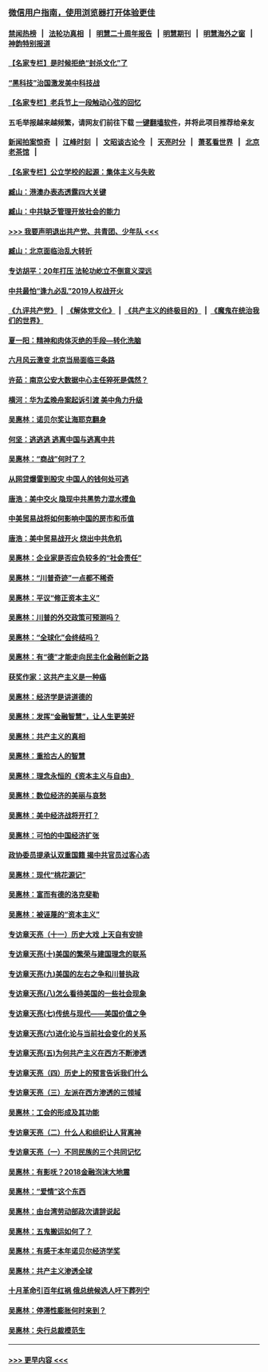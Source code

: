 ### [微信用户指南，使用浏览器打开体验更佳](https://github.com/gfw-breaker/banned-news1/blob/master/indexes/wechat-guide.md?t=0)
#### [禁闻热榜](热点新闻.md?t=0)  &nbsp;&nbsp;|&nbsp;&nbsp; [法轮功真相](https://github.com/gfw-breaker/truth/blob/master/README.md?t=0) &nbsp;&nbsp;|&nbsp;&nbsp; [明慧二十周年报告](https://github.com/gfw-breaker/mh-reports/blob/master/README.md?t=0) &nbsp;&nbsp;|&nbsp;&nbsp;[明慧期刊](https://github.com/gfw-breaker/mh-qikan) &nbsp;&nbsp;|&nbsp;&nbsp; [明慧海外之窗](https://github.com/gfw-breaker/mh-news/blob/master/README.md?t=0) &nbsp;&nbsp;|&nbsp;&nbsp; [神韵特别报道](https://github.com/gfw-breaker/mh-news/blob/master/shenyun.md?t=0)
#### [【名家专栏】是时候拒绝“封杀文化”了](../pages/nsc423/n11814093.md?t=02131355) 
#### [“黑科技”治国激发美中科技战](../pages/nsc423/n11638056.md?t=02131355) 
#### [【名家专栏】老兵节上一段触动心弦的回忆](../pages/nsc423/n11646016.md?t=02131355) 
#### 五毛举报越来越频繁，请网友们前往下载 [一键翻墙软件](https://github.com/gfw-breaker/ssr-accounts)，并将此项目推荐给亲友
#### [新闻拍案惊奇](https://github.com/gfw-breaker/banned-news1/blob/master/pages/link4.md) &nbsp;&nbsp;|&nbsp;&nbsp; [江峰时刻](https://github.com/gfw-breaker/banned-news1/blob/master/pages/link4.md) &nbsp;&nbsp;|&nbsp;&nbsp; [文昭谈古论今](https://github.com/gfw-breaker/banned-news1/blob/master/pages/link4.md) &nbsp;&nbsp;|&nbsp;&nbsp; [天亮时分](https://github.com/gfw-breaker/banned-news1/blob/master/pages/link4.md) &nbsp;&nbsp;|&nbsp;&nbsp; [萧茗看世界](https://github.com/gfw-breaker/banned-news1/blob/master/pages/link4.md) &nbsp;&nbsp;|&nbsp;&nbsp; [北京老茶馆](https://github.com/gfw-breaker/banned-news1/blob/master/pages/link4.md) &nbsp;&nbsp;|&nbsp;&nbsp; 
#### [【名家专栏】公立学校的起源：集体主义与失败](../pages/nsc423/n11601833.md?t=02131355) 
#### [臧山：港澳办表态透露四大关键](../pages/nsc423/n11421628.md?t=02131355) 
#### [臧山：中共缺乏管理开放社会的能力](../pages/nsc423/n11407457.md?t=02131355) 
#### [>>> 我要声明退出共产党、共青团、少年队 <<<](https://github.com/begood0513/goodnews/blob/master/quit/letter.md) 
#### [臧山：北京面临治乱大转折](../pages/nsc423/n11406895.md?t=02131355) 
#### [专访胡平：20年打压 法轮功屹立不倒意义深远](../pages/nsc423/n11398800.md?t=02131355) 
#### [中共最怕“逢九必乱”2019人权战开火](../pages/nsc423/n11385248.md?t=02131355) 
#### [《九评共产党》](https://github.com/begood0513/9ping.md/blob/master/README.md) &nbsp;|&nbsp; [《解体党文化》](../../../../jtdwh.md/blob/master/README.md)  &nbsp;|&nbsp; [《共产主义的终极目的》](../../../../gczydzjmd.md/blob/master/README.md) &nbsp;|&nbsp; [《魔鬼在统治我们的世界》](../../../../mgztzwmdsj.md/blob/master/README.md) 
#### [夏一阳：精神和肉体灭绝的手段—转化洗脑](../pages/nsc423/n11368250.md?t=02131355) 
#### [六月风云激变 北京当局面临三条路](../pages/nsc423/n11313668.md?t=02131355) 
#### [许茹：南京公安大数据中心主任猝死是偶然？](../pages/nsc423/n11064744.md?t=02131355) 
#### [横河：华为孟晚舟案起诉引渡 美中角力升级](../pages/nsc423/n11027230.md?t=02131355) 
#### [吴惠林：诺贝尔奖让海耶克翻身](../pages/nsc423/n10890049.md?t=02131355) 
#### [何坚：逃逃逃 逃离中国与逃离中共](../pages/nsc423/n10592891.md?t=02131355) 
#### [吴惠林：“商战”何时了？](../pages/nsc423/n10573558.md?t=02131355) 
#### [从网贷爆雷到股灾 中国人的钱何处可逃](../pages/nsc423/n10572800.md?t=02131355) 
#### [唐浩：美中交火 隐现中共黑势力混水摸鱼](../pages/nsc423/n10544040.md?t=02131355) 
#### [中美贸易战将如何影响中国的房市和币值](../pages/nsc423/n10543697.md?t=02131355) 
#### [唐浩：美中贸易战开火 烧出中共危机](../pages/nsc423/n10540126.md?t=02131355) 
#### [吴惠林：企业家是否应负较多的“社会责任”](../pages/nsc423/n10535022.md?t=02131355) 
#### [吴惠林：“川普奇迹”一点都不稀奇](../pages/nsc423/n10512808.md?t=02131355) 
#### [吴惠林：平议“修正资本主义”](../pages/nsc423/n10495724.md?t=02131355) 
#### [吴惠林：川普的外交政策可预测吗？](../pages/nsc423/n10462387.md?t=02131355) 
#### [吴惠林：“全球化”会终结吗？](../pages/nsc423/n10452838.md?t=02131355) 
#### [吴惠林：有“德”才能走向民主化金融创新之路](../pages/nsc423/n10432292.md?t=02131355) 
#### [获奖作家：这共产主义是一种癌](../pages/nsc423/n10431541.md?t=02131355) 
#### [吴惠林：经济学是讲道德的](../pages/nsc423/n10398014.md?t=02131355) 
#### [吴惠林：发挥“金融智慧”，让人生更美好](../pages/nsc423/n10375019.md?t=02131355) 
#### [吴惠林：共产主义的真相](../pages/nsc423/n10351394.md?t=02131355) 
#### [吴惠林：重拾古人的智慧](../pages/nsc423/n10337691.md?t=02131355) 
#### [吴惠林：理念永恒的《资本主义与自由》](../pages/nsc423/n10316274.md?t=02131355) 
#### [吴惠林：数位经济的美丽与哀愁](../pages/nsc423/n10292946.md?t=02131355) 
#### [吴惠林：美中经济战将开打？](../pages/nsc423/n10258825.md?t=02131355) 
#### [吴惠林：可怕的中国经济扩张](../pages/nsc423/n10219147.md?t=02131355) 
#### [政协委员提承认双重国籍 揭中共官员过客心态](../pages/nsc423/n10208809.md?t=02131355) 
#### [吴惠林：现代“桃花源记”](../pages/nsc423/n10185234.md?t=02131355) 
#### [吴惠林：富而有德的洛克斐勒](../pages/nsc423/n10142264.md?t=02131355) 
#### [吴惠林：被诬蔑的“资本主义”](../pages/nsc423/n10124816.md?t=02131355) 
#### [专访章天亮（十一）历史大戏 上天自有安排](../pages/nsc423/n10094905.md?t=02131355) 
#### [专访章天亮(十)美国的繁荣与建国理念的联系](../pages/nsc423/n10094899.md?t=02131355) 
#### [专访章天亮(九)美国的左右之争和川普执政](../pages/nsc423/n10094889.md?t=02131355) 
#### [专访章天亮(八)怎么看待美国的一些社会现象](../pages/nsc423/n10094857.md?t=02131355) 
#### [专访章天亮(七)传统与现代——美国价值之争](../pages/nsc423/n10093140.md?t=02131355) 
#### [专访章天亮(六)进化论与当前社会变化的关系](../pages/nsc423/n10092036.md?t=02131355) 
#### [专访章天亮(五)为何共产主义在西方不断渗透](../pages/nsc423/n10083620.md?t=02131355) 
#### [专访章天亮（四）历史上的预言告诉我们什么](../pages/nsc423/n10083606.md?t=02131355) 
#### [专访章天亮（三）左派在西方渗透的三领域](../pages/nsc423/n10081115.md?t=02131355) 
#### [吴惠林：工会的形成及其功能](../pages/nsc423/n10080633.md?t=02131355) 
#### [专访章天亮（二）什么人和组织让人背离神](../pages/nsc423/n10076637.md?t=02131355) 
#### [专访章天亮（一）不同民族的三个共同记忆](../pages/nsc423/n10074188.md?t=02131355) 
#### [吴惠林：有影呒？2018金融泡沫大地震](../pages/nsc423/n10040534.md?t=02131355) 
#### [吴惠林：“爱情”这个东西](../pages/nsc423/n10019423.md?t=02131355) 
#### [吴惠林：由台湾劳动部政次请辞说起](../pages/nsc423/n9979679.md?t=02131355) 
#### [吴惠林：五鬼搬运如何了？](../pages/nsc423/n9925338.md?t=02131355) 
#### [吴惠林：有感于本年诺贝尔经济学奖](../pages/nsc423/n9871883.md?t=02131355) 
#### [吴惠林：共产主义渗透全球](../pages/nsc423/n9812748.md?t=02131355) 
#### [十月革命引百年红祸 俄总统候选人吁下葬列宁](../pages/nsc423/n9810182.md?t=02131355) 
#### [吴惠林：停滞性膨胀何时来到？](../pages/nsc423/n9764136.md?t=02131355) 
#### [吴惠林：央行总裁模范生](../pages/nsc423/n9728134.md?t=02131355) 

----
#### [ >>> 更早内容 <<< ](../indexes/nsc423-earlier.md)
